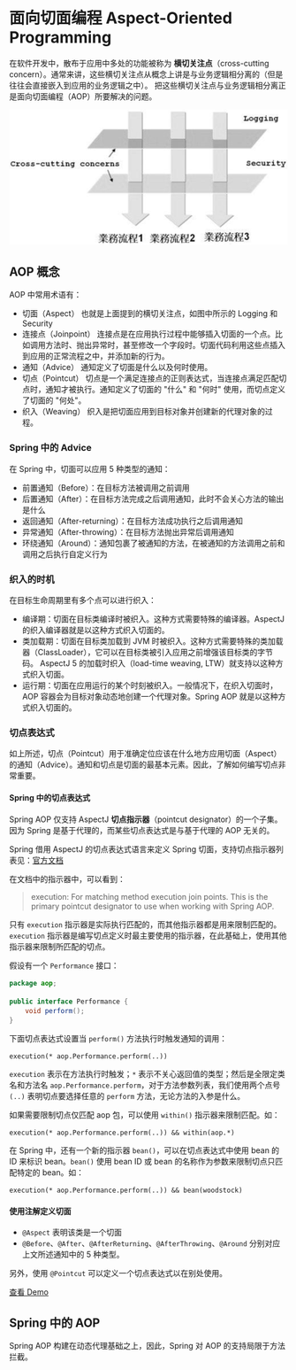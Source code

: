 # 面向切面编程 Aspect-Oriented Programming

在软件开发中，散布于应用中多处的功能被称为 **横切关注点**（cross-cutting concern）。通常来讲，这些横切关注点从概念上讲是与业务逻辑相分离的（但是往往会直接嵌入到应用的业务逻辑之中）。
把这些横切关注点与业务逻辑相分离正是面向切面编程（AOP）所要解决的问题。

![](./aop.png)

## AOP 概念

AOP 中常用术语有：

- 切面（Aspect）
  也就是上面提到的横切关注点，如图中所示的 Logging 和 Security
- 连接点（Joinpoint）
  连接点是在应用执行过程中能够插入切面的一个点。比如调用方法时、抛出异常时，甚至修改一个字段时。切面代码利用这些点插入到应用的正常流程之中，并添加新的行为。
- 通知（Advice）
  通知定义了切面是什么以及何时使用。
- 切点（Pointcut）
  切点是一个满足连接点的正则表达式，当连接点满足匹配切点时，通知才被执行。通知定义了切面的 "什么" 和 "何时" 使用，而切点定义了切面的 "何处"。
- 织入（Weaving）
  织入是把切面应用到目标对象并创建新的代理对象的过程。

### Spring 中的 Advice

在 Spring 中，切面可以应用 5 种类型的通知：

- 前置通知（Before）：在目标方法被调用之前调用
- 后置通知（After）：在目标方法完成之后调用通知，此时不会关心方法的输出是什么
- 返回通知（After-returning）：在目标方法成功执行之后调用通知
- 异常通知（After-throwing）：在目标方法抛出异常后调用通知
- 环绕通知（Around）：通知包裹了被通知的方法，在被通知的方法调用之前和调用之后执行自定义行为

### 织入的时机

在目标生命周期里有多个点可以进行织入：

- 编译期：切面在目标类编译时被织入。这种方式需要特殊的编译器。AspectJ 的织入编译器就是以这种方式织入切面的。
- 类加载期：切面在目标类加载到 JVM 时被织入。这种方式需要特殊的类加载器（ClassLoader），它可以在目标类被引入应用之前增强该目标类的字节码。
AspectJ 5 的加载时织入（load-time weaving, LTW）就支持以这种方式织入切面。
- 运行期：切面在应用运行的某个时刻被织入。一般情况下，在织入切面时，AOP 容器会为目标对象动态地创建一个代理对象。Spring AOP 就是以这种方式织入切面的。

### 切点表达式

如上所述，切点（Pointcut）用于准确定位应该在什么地方应用切面（Aspect）的通知（Advice）。通知和切点是切面的最基本元素。因此，了解如何编写切点非常重要。

#### Spring 中的切点表达式

Spring AOP 仅支持 AspectJ **切点指示器**（pointcut designator）的一个子集。因为 Spring 是基于代理的，而某些切点表达式是与基于代理的 AOP 无关的。

Spring 借用 AspectJ 的切点表达式语言来定义 Spring 切面，支持切点指示器列表见：[官方文档](https://docs.spring.io/spring/docs/current/spring-framework-reference/core.html#aop-pointcuts)

在文档中的指示器中，可以看到：

> execution: For matching method execution join points. This is the primary pointcut designator to use when working with Spring AOP.

只有 `execution` 指示器是实际执行匹配的，而其他指示器都是用来限制匹配的。`execution` 指示器是编写切点定义时最主要使用的指示器，在此基础上，使用其他指示器来限制所匹配的切点。

假设有一个 `Performance` 接口：

```java
package aop;

public interface Performance {
    void perform();
}
```

下面切点表达式设置当 `perform()` 方法执行时触发通知的调用：

```
execution(* aop.Performance.perform(..))
```

`execution` 表示在方法执行时触发；`*` 表示不关心返回值的类型；然后是全限定类名和方法名 `aop.Performance.perform`，对于方法参数列表，我们使用两个点号 `(..)` 表明切点要选择任意的 `perform` 方法，无论方法的入参是什么。

如果需要限制切点仅匹配 aop 包，可以使用 `within()` 指示器来限制匹配。如：

```
execution(* aop.Performance.perform(..)) && within(aop.*)
```

在 Spring 中，还有一个新的指示器 `bean()`，可以在切点表达式中使用 bean 的 ID 来标识 bean。`bean()` 使用 bean ID 或 bean 的名称作为参数来限制切点只匹配特定的 bean。如：

```
execution(* aop.Performance.perform(..)) && bean(woodstock)
```

#### 使用注解定义切面

- `@Aspect` 表明该类是一个切面
- `@Before`、`@After`、`@AfterReturning`、`@AfterThrowing`、`@Around` 分别对应上文所述通知中的 5 种类型。

另外，使用 `@Pointcut` 可以定义一个切点表达式以在别处使用。

[查看 Demo](./Demo.java)

## Spring 中的 AOP

Spring AOP 构建在动态代理基础之上，因此，Spring 对 AOP 的支持局限于方法拦截。
